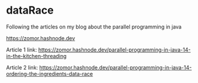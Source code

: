 # dataRace
Following the articles on my blog about the parallel programming in java

https://zomor.hashnode.dev

Article 1 link:
https://zomor.hashnode.dev/parallel-programming-in-java-14-in-the-kitchen-threading

Article 2 link:
https://zomor.hashnode.dev/parallel-programming-in-java-14-ordering-the-ingredients-data-race
